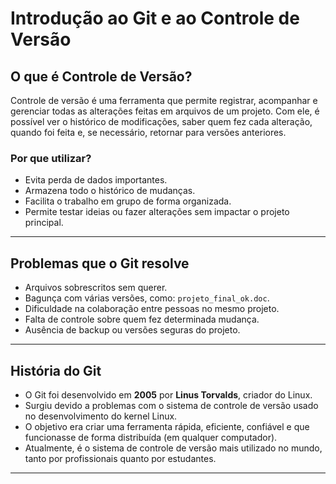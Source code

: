 # Introdução ao Git e ao Controle de Versão

## O que é Controle de Versão?

Controle de versão é uma ferramenta que permite registrar, acompanhar e gerenciar todas as alterações feitas em arquivos de um projeto. Com ele, é possível ver o histórico de modificações, saber quem fez cada alteração, quando foi feita e, se necessário, retornar para versões anteriores.

### Por que utilizar?
- Evita perda de dados importantes.
- Armazena todo o histórico de mudanças.
- Facilita o trabalho em grupo de forma organizada.
- Permite testar ideias ou fazer alterações sem impactar o projeto principal.

---

## Problemas que o Git resolve

- Arquivos sobrescritos sem querer.
- Bagunça com várias versões, como: `projeto_final_ok.doc`.
- Dificuldade na colaboração entre pessoas no mesmo projeto.
- Falta de controle sobre quem fez determinada mudança.
- Ausência de backup ou versões seguras do projeto.

---

##  História do Git

- O Git foi desenvolvido em **2005** por **Linus Torvalds**, criador do Linux.
- Surgiu devido a problemas com o sistema de controle de versão usado no desenvolvimento do kernel Linux.
- O objetivo era criar uma ferramenta rápida, eficiente, confiável e que funcionasse de forma distribuída (em qualquer computador).
- Atualmente, é o sistema de controle de versão mais utilizado no mundo, tanto por profissionais quanto por estudantes.

---

